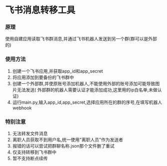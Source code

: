 # 飞书消息转移工具

### 原理

使用自建应用读取飞书群消息,并通过飞书机器人发送到另一个群(群可以是外部的)

### 使用方法

1. 创建一个飞书应用,并获取app_id和app_secret
2. 将应用添加到要备份的飞书群中
3. 创建一个外部群,并使原账号添加机器人,不能使用外部的账号添加可能导致图片无法发送(
   外部群的机器人需要认证才能添加成功,这里用的ip白名单,未做认证)
4. 运行main.py,输入app_id,app_secret,选择应用所在的群的序号,在填写机器人webhook

### 特别注意

1. 无法转发文件消息
2. 离职人员获取不到用户名,统一使用"离职人员"作为发送者
3. 报错的话可以尝试把群聊名称.json那个文件删了重试
4. 仅支持转移到飞书群中
5. 暂不支持断点续传


